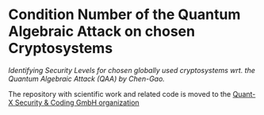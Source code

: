 # Condition Number of the Quantum Algebraic Attack on chosen Cryptosystems

*Identifying Security Levels for chosen globally used cryptosystems wrt. the Quantum Algebraic Attack (QAA) by Chen-Gao.*

The repository with scientific work and related code is moved to the [Quant-X Security & Coding GmbH organization](https://github.com/Quant-X-Security-Coding-GmbH/QAA_Condition_Number)
